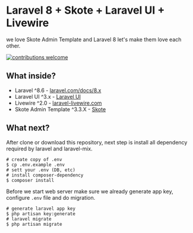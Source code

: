 # Laravel 8 + Skote + Laravel UI + Livewire
we love Skote Admin Template and Laravel 8 let's make them love each other.

[![contributions welcome](https://img.shields.io/badge/contributions-welcome-brightgreen.svg?style=flat)](https://github.com/nyancodeid/laravel-8-stisla-jetstream/issues)

## What inside?
- Laravel ^8.6 - [laravel.com/docs/8.x](https://laravel.com/docs/8.x)
- Laravel UI ^3.x - [Laravel UI](https://github.com/laravel/ui)
- Livewire ^2.0 - [laravel-livewire.com](https://laravel-livewire.com)
- Skote Admin Template ^3.3.X - [Skote](https://themesbrand.com/skote/layouts/index.html)

## What next?
After clone or download this repository, next step is install all dependency required by laravel and laravel-mix.

```shell
# create copy of .env
$ cp .env.example .env
# sett your .env (DB, etc)
# install composer-dependency
$ composer install
```

Before we start web server make sure we already generate app key, configure `.env` file and do migration.

```shell
# generate laravel app key
$ php artisan key:generate
# laravel migrate
$ php artisan migrate
```
